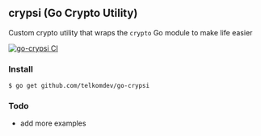 ## crypsi (Go Crypto Utility)

Custom crypto utility that wraps the `crypto` Go module to make life easier

[![go-crypsi CI](https://github.com/telkomdev/go-crypsi/actions/workflows/ci.yml/badge.svg)](https://github.com/telkomdev/go-crypsi/actions/workflows/ci.yml)

### Install
```shell
$ go get github.com/telkomdev/go-crypsi
```

### Todo

- add more examples